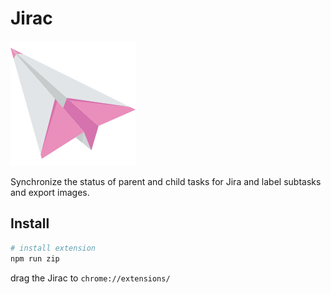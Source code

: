 # Jirac

![](https://github.com/hubingliang/jira-sync/blob/master/static/icons/main.png)

Synchronize the status of parent and child tasks for Jira and label subtasks and export images.

## Install

```bash
# install extension
npm run zip

```

drag the Jirac to `chrome://extensions/`


